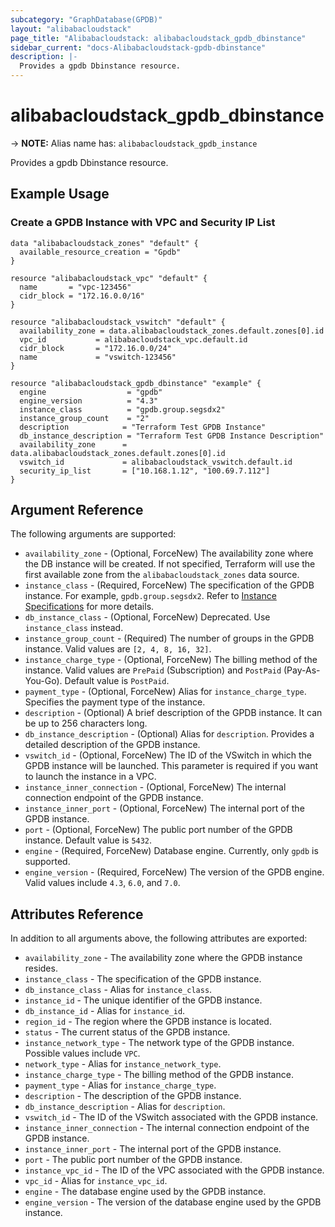 ```yaml
---
subcategory: "GraphDatabase(GPDB)"
layout: "alibabacloudstack"
page_title: "Alibabacloudstack: alibabacloudstack_gpdb_dbinstance"
sidebar_current: "docs-Alibabacloudstack-gpdb-dbinstance"
description: |- 
  Provides a gpdb Dbinstance resource.
---
```


# alibabacloudstack_gpdb_dbinstance
-> **NOTE:** Alias name has: `alibabacloudstack_gpdb_instance`

Provides a gpdb Dbinstance resource.

## Example Usage

### Create a GPDB Instance with VPC and Security IP List

```hcl
data "alibabacloudstack_zones" "default" {
  available_resource_creation = "Gpdb"
}

resource "alibabacloudstack_vpc" "default" {
  name       = "vpc-123456"
  cidr_block = "172.16.0.0/16"
}

resource "alibabacloudstack_vswitch" "default" {
  availability_zone = data.alibabacloudstack_zones.default.zones[0].id
  vpc_id           = alibabacloudstack_vpc.default.id
  cidr_block       = "172.16.0.0/24"
  name             = "vswitch-123456"
}

resource "alibabacloudstack_gpdb_dbinstance" "example" {
  engine                  = "gpdb"
  engine_version          = "4.3"
  instance_class          = "gpdb.group.segsdx2"
  instance_group_count    = "2"
  description            = "Terraform Test GPDB Instance"
  db_instance_description = "Terraform Test GPDB Instance Description"
  availability_zone      = data.alibabacloudstack_zones.default.zones[0].id
  vswitch_id             = alibabacloudstack_vswitch.default.id
  security_ip_list       = ["10.168.1.12", "100.69.7.112"]
}
```

## Argument Reference

The following arguments are supported:

* `availability_zone` - (Optional, ForceNew) The availability zone where the DB instance will be created. If not specified, Terraform will use the first available zone from the `alibabacloudstack_zones` data source.
* `instance_class` - (Required, ForceNew) The specification of the GPDB instance. For example, `gpdb.group.segsdx2`. Refer to [Instance Specifications](https://www.alibabacloud.com/help/doc-detail/86942.htm) for more details.
* `db_instance_class` - (Optional, ForceNew) Deprecated. Use `instance_class` instead.
* `instance_group_count` - (Required) The number of groups in the GPDB instance. Valid values are `[2, 4, 8, 16, 32]`.
* `instance_charge_type` - (Optional, ForceNew) The billing method of the instance. Valid values are `PrePaid` (Subscription) and `PostPaid` (Pay-As-You-Go). Default value is `PostPaid`.
* `payment_type` - (Optional, ForceNew) Alias for `instance_charge_type`. Specifies the payment type of the instance.
* `description` - (Optional) A brief description of the GPDB instance. It can be up to 256 characters long.
* `db_instance_description` - (Optional) Alias for `description`. Provides a detailed description of the GPDB instance.
* `vswitch_id` - (Optional, ForceNew) The ID of the VSwitch in which the GPDB instance will be launched. This parameter is required if you want to launch the instance in a VPC.
* `instance_inner_connection` - (Optional, ForceNew) The internal connection endpoint of the GPDB instance.
* `instance_inner_port` - (Optional, ForceNew) The internal port of the GPDB instance.
* `port` - (Optional, ForceNew) The public port number of the GPDB instance. Default value is `5432`.
* `engine` - (Required, ForceNew) Database engine. Currently, only `gpdb` is supported.
* `engine_version` - (Required, ForceNew) The version of the GPDB engine. Valid values include `4.3`, `6.0`, and `7.0`.

## Attributes Reference

In addition to all arguments above, the following attributes are exported:

* `availability_zone` - The availability zone where the GPDB instance resides.
* `instance_class` - The specification of the GPDB instance.
* `db_instance_class` - Alias for `instance_class`.
* `instance_id` - The unique identifier of the GPDB instance.
* `db_instance_id` - Alias for `instance_id`.
* `region_id` - The region where the GPDB instance is located.
* `status` - The current status of the GPDB instance.
* `instance_network_type` - The network type of the GPDB instance. Possible values include `VPC`.
* `network_type` - Alias for `instance_network_type`.
* `instance_charge_type` - The billing method of the GPDB instance.
* `payment_type` - Alias for `instance_charge_type`.
* `description` - The description of the GPDB instance.
* `db_instance_description` - Alias for `description`.
* `vswitch_id` - The ID of the VSwitch associated with the GPDB instance.
* `instance_inner_connection` - The internal connection endpoint of the GPDB instance.
* `instance_inner_port` - The internal port of the GPDB instance.
* `port` - The public port number of the GPDB instance.
* `instance_vpc_id` - The ID of the VPC associated with the GPDB instance.
* `vpc_id` - Alias for `instance_vpc_id`.
* `engine` - The database engine used by the GPDB instance.
* `engine_version` - The version of the database engine used by the GPDB instance.